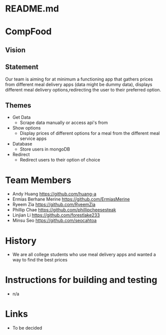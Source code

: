 # README.md

# CompFood

## Vision

## Statement
Our team is aiming for at minimum a functioning app that gathers prices from different meal delivery apps (data might be dummy data), displays different meal delivery options,redirecting the user to their preferred option.

## Themes

* Get Data
	* Scrape data manually or access api's from 
* Show options
	* Display prices of different options for a meal from the different meal service apps
* Database
	* Store users in mongoDB
* Redirect
	* Redirect users to their option of choice

# Team Members
* Andy Huang https://github.com/huang-a
* Ermias Berhane Merine https://github.com/ErmiasMerine
* Ryeem Zia https://github.com/RyeemZia
* Phillip Chae https://github.com/phillipcheesesteak
* Linjian Li https://github.com/forestlake233
* Minsu Seo https://github.com/seocahtoa

# History
* We are all college students who use meal delivery apps and wanted a way to find the best prices
# Instructions for building and testing 
* n/a
# Links
* To be decided
